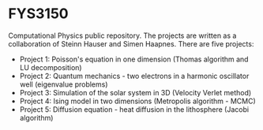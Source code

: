 # FYS3150
Computational Physics public repository. The projects are written as a collaboration of Steinn Hauser and Simen Haapnes. There are five projects:
* Project 1: Poisson's equation in one dimension (Thomas algorithm and LU decomposition)
* Project 2: Quantum mechanics - two electrons in a harmonic oscillator well (eigenvalue problems)
* Project 3: Simulation of the solar system in 3D (Velocity Verlet method)
* Project 4: Ising model in two dimensions (Metropolis algorithm - MCMC)
* Project 5: Diffusion equation - heat diffusion in the lithosphere (Jacobi algorithm)

